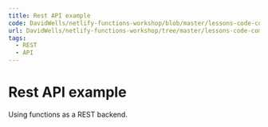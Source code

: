 ```yaml
---
title: Rest API example
code: DavidWells/netlify-functions-workshop/blob/master/lessons-code-complete/use-cases/1-rest-api/functions/api.js
url: DavidWells/netlify-functions-workshop/tree/master/lessons-code-complete/use-cases/1-rest-api
tags: 
  - REST
  - API
---
```


# Rest API example

Using functions as a REST backend.
